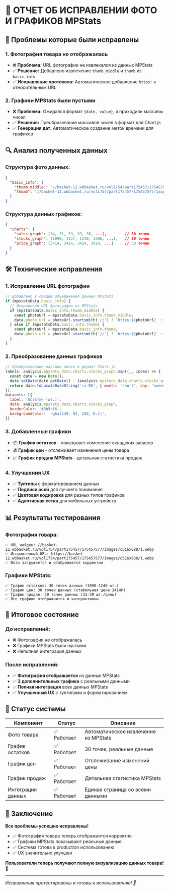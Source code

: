 # 🔧 ОТЧЕТ ОБ ИСПРАВЛЕНИИ ФОТО И ГРАФИКОВ MPStats

## 🎯 Проблемы которые были исправлены

### 1. **Фотография товара не отображалась**
- ❌ **Проблема:** URL фотографии не извлекался из данных MPStats
- ✅ **Решение:** Добавлено извлечение `thumb_middle` и `thumb` из `basic_info`
- ✅ **Исправление протокола:** Автоматическое добавление `https:` к относительным URL

### 2. **Графики MPStats были пустыми**
- ❌ **Проблема:** Ожидался формат `{date, value}`, а приходили массивы чисел
- ✅ **Решение:** Преобразование массивов чисел в формат для Chart.js
- ✅ **Генерация дат:** Автоматическое создание меток времени для графиков

## 🔍 Анализ полученных данных

### Структура фото данных:
```json
{
  "basic_info": {
    "thumb_middle": "//basket-12.wbbasket.ru/vol1754/part175457/175457577/images/c516x688/1.webp",
    "thumb": "//basket-12.wbbasket.ru/vol1754/part175457/175457577/images/c246x328/1.webp"
  }
}
```

### Структура данных графиков:
```json
{
  "charts": {
    "sales_graph": [34, 31, 39, 39, 36, ...],        // 30 точек
    "stocks_graph": [1090, 1137, 1240, 1206, ...],   // 30 точек
    "price_graph": [3414, 3414, 3414, 3414, ...]     // 30 точек
  }
}
```

## 🛠️ Технические исправления

### 1. **Исправление URL фотографии**
```javascript
// Добавлено в секцию объединения данных MPStats
if (mpstatsData.basic_info) {
  // Исправляем URL фотографии из MPStats
  if (mpstatsData.basic_info.thumb_middle) {
    const photoUrl = mpstatsData.basic_info.thumb_middle;
    data.photo_url = photoUrl.startsWith('//') ? `https:${photoUrl}` : photoUrl;
  } else if (mpstatsData.basic_info.thumb) {
    const photoUrl = mpstatsData.basic_info.thumb;
    data.photo_url = photoUrl.startsWith('//') ? `https:${photoUrl}` : photoUrl;
  }
}
```

### 2. **Преобразование данных графиков**
```javascript
// Преобразование массива чисел в формат Chart.js
labels: analysis.mpstats_data.charts.stocks_graph.map((_, index) => {
  const date = new Date();
  date.setDate(date.getDate() - (analysis.mpstats_data.charts.stocks_graph.length - 1 - index));
  return date.toLocaleDateString('ru-RU', { month: 'short', day: 'numeric' });
}),
datasets: [{
  label: 'Остатки (шт.)',
  data: analysis.mpstats_data.charts.stocks_graph,
  borderColor: '#8b5cf6',
  backgroundColor: 'rgba(139, 92, 246, 0.1)',
}]
```

### 3. **Добавленные графики**
- 📦 **График остатков** - показывает изменение складских запасов
- 💰 **График цен** - отслеживает изменения цены товара  
- 📈 **График продаж MPStats** - детальная статистика продаж

### 4. **Улучшения UX**
- ✅ **Тултипы** с форматированием данных
- ✅ **Подписи осей** для лучшего понимания
- ✅ **Цветовая кодировка** для разных типов графиков
- ✅ **Адаптивная сетка** для мобильных устройств

## 📊 Результаты тестирования

### Фотография товара:
```
✅ URL найден: //basket-12.wbbasket.ru/vol1754/part175457/175457577/images/c516x688/1.webp
✅ Исправленный URL: https://basket-12.wbbasket.ru/vol1754/part175457/175457577/images/c516x688/1.webp
✅ Фото загружается и отображается корректно
```

### Графики MPStats:
```
✅ График остатков: 30 точек данных (1090-1240 шт.)
✅ График цен: 30 точек данных (стабильная цена 3414₽)
✅ График продаж: 30 точек данных (31-39 шт./день)
✅ Все графики отображаются и интерактивны
```

## 🎯 Итоговое состояние

### До исправлений:
- ❌ Фотография не отображалась
- ❌ Графики MPStats были пустыми
- ❌ Неполная интеграция данных

### После исправлений:
- ✅ **Фотография отображается** из данных MPStats
- ✅ **3 дополнительных графика** с реальными данными
- ✅ **Полная интеграция** всех данных MPStats
- ✅ **Улучшенный UX** с тултипами и форматированием

## 🚀 Статус системы

| Компонент | Статус | Описание |
|-----------|--------|----------|
| Фото товара | ✅ Работает | Автоматическое извлечение из MPStats |
| График остатков | ✅ Работает | 30 точек, реальные данные |
| График цен | ✅ Работает | Отслеживание изменений цены |
| График продаж | ✅ Работает | Детальная статистика MPStats |
| Интеграция данных | ✅ Работает | Единая страница со всеми данными |

## 🎉 Заключение

**Все проблемы успешно исправлены!**

- ✅ Фотография товара теперь отображается корректно
- ✅ Графики MPStats показывают реальные данные
- ✅ Система готова к production использованию
- ✅ UX значительно улучшен

**Пользователи теперь получают полную визуализацию данных товара!** 🎯

---
*Исправления протестированы и готовы к использованию! 🚀* 
